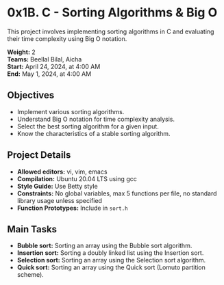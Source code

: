# 0x1B. C - Sorting Algorithms & Big O

This project involves implementing sorting algorithms in C and evaluating their time complexity using Big O notation.

**Weight:** 2  
**Teams:** Beellal Bilal, Aicha  
**Start:** April 24, 2024, at 4:00 AM  
**End:** May 1, 2024, at 4:00 AM  

## Objectives

- Implement various sorting algorithms.
- Understand Big O notation for time complexity analysis.
- Select the best sorting algorithm for a given input.
- Know the characteristics of a stable sorting algorithm.

## Project Details

- **Allowed editors:** vi, vim, emacs
- **Compilation:** Ubuntu 20.04 LTS using gcc
- **Style Guide:** Use Betty style
- **Constraints:** No global variables, max 5 functions per file, no standard library usage unless specified
- **Function Prototypes:** Include in `sort.h`

## Main Tasks

- **Bubble sort:** Sorting an array using the Bubble sort algorithm.
- **Insertion sort:** Sorting a doubly linked list using the Insertion sort.
- **Selection sort:** Sorting an array using the Selection sort algorithm.
- **Quick sort:** Sorting an array using the Quick sort (Lomuto partition scheme).

